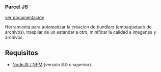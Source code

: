 ### Parcel JS
[ver documentación](https://es.parceljs.org/)

Herramienta para automatizar la creacion de bundlers (empaquetado de archivos), traspilar de un estandar a otro, minificar la calidad a imagenes y archivos.

## Requisitos
 - [NodeJS / NPM](https://nodejs.org) (versión 8.0 o superior).
